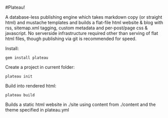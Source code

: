 #Plateau!

A database-less publishing engine which takes markdown copy (or straight html) and mustache templates and builds a flat-file html website & blog with rss, sitemap.xml tagging, custom metadata and per-post/page css & javascript. No serverside infrastructure required other than serving of flat html files, though publishing via git is recommended for speed. 

Install:

	gem install plateau

Create a project in current folder:
  	
   	plateau init

Build into rendered html:

  	plateau build
  
Builds a static html website in ./site using content from ./content and the theme specified in plateau.yml